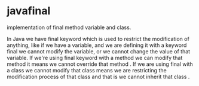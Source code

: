 # javafinal
implementation of final method variable and class.

In Java we have final keyword which is used to restrict the modification of anything,
like if we have a variable, and we are defining it with a keyword final we cannot modify the variable, or we cannot change the value of that variable.
If we're using final keyword with a method we can modify that method it means we cannot override that method .
If we are using final with a class we cannot modify that class means we are restricting the modification process of that class and that is we cannot inherit that class .